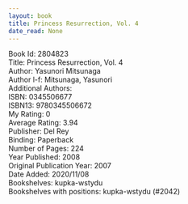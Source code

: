 ```yaml
---
layout: book
title: Princess Resurrection, Vol. 4
date_read: None
---
```


Book Id: 2804823<br />
Title: Princess Resurrection, Vol. 4<br />
Author: Yasunori Mitsunaga<br />
Author l-f: Mitsunaga, Yasunori<br />
Additional Authors: <br />
ISBN: 0345506677<br />
ISBN13: 9780345506672<br />
My Rating: 0<br />
Average Rating: 3.94<br />
Publisher: Del Rey<br />
Binding: Paperback<br />
Number of Pages: 224<br />
Year Published: 2008<br />
Original Publication Year: 2007<br />
Date Added: 2020/11/08<br />
Bookshelves: kupka-wstydu<br />
Bookshelves with positions: kupka-wstydu (#2042)<br />

